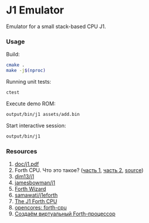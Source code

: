 # J1 Emulator

Emulator for a small stack-based CPU J1.

### Usage
Build:
```bash
cmake .
make -j$(nproc)
```

Running unit tests:
```bash
ctest
```

Execute demo ROM:
```bash
output/bin/j1 assets/add.bin
```

Start interactive session:
```bash
output/bin/j1
```

### Resources
1. [doc/j1.pdf](doc/j1.pdf)
2. Forth CPU. Что это такое? ([часть 1](https://habr.com/ru/post/133338/), [часть 2](https://habr.com/ru/post/133380/), [source](https://bitbucket.org/zserge/j1vm/))
3. [dim13/j1](https://github.com/dim13/j1)
4. [jamesbowman/j1](https://github.com/jamesbowman/j1)
5. [Forth Wizard](http://sovietov.com/app/forthwiz.html)
6. [samawati/j1eforth](https://github.com/samawati/j1eforth/)
7. [The J1 Forth CPU](https://www.excamera.com/sphinx/fpga-j1.html)
8. [opencores: forth-cpu](https://opencores.org/websvn/filedetails?repname=forth-cpu&path=%2Fforth-cpu%2Ftrunk%2Freadme.md)
9. [Создаём виртуальный Forth-процессор](https://lhs-blog.info/programming/dlang/sozdaem-virtualnyiy-protsessor-forth/)
